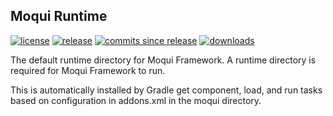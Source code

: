 ## Moqui Runtime

[![license](http://img.shields.io/badge/license-CC0%201.0%20Universal-blue.svg)](https://github.com/moqui/moqui-runtime/blob/master/LICENSE.md)
[![release](http://img.shields.io/github/release/moqui/moqui-runtime.svg)](https://github.com/moqui/moqui-runtime/releases)
[![commits since release](http://img.shields.io/github/commits-since/moqui/moqui-runtime/v1.6.1.svg)](https://github.com/moqui/moqui-runtime/commits/master)
[![downloads](http://img.shields.io/github/downloads/moqui/moqui-runtime/total.svg)](https://github.com/moqui/moqui-runtime/releases)

The default runtime directory for Moqui Framework. A runtime directory is required for Moqui Framework to run.

This is automatically installed by Gradle get component, load, and run tasks based on configuration in addons.xml in the moqui directory.
